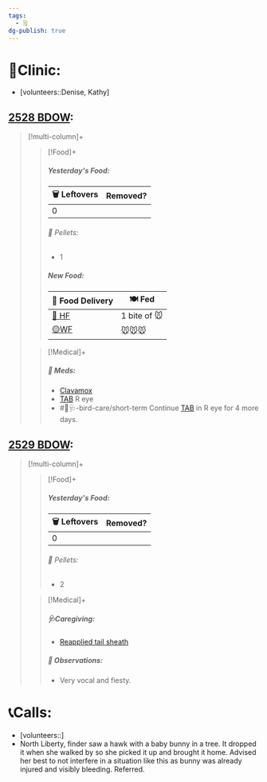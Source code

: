 ```yaml
---
tags:
  - 🗒️
dg-publish: true
---
```


# 🏥Clinic:
- [volunteers::Denise, Kathy]

## [2528 BDOW](../RARE%20Birds/2528%20BDOW.md):
> [!multi-column]+
>
>> [!Food]+
>>##### Yesterday's Food:
>> |🗑️ Leftovers| Removed?
>> |---|---|
>>|0|
>>
>>###### 💩 Pellets:
>>- 1
>>
>>##### New Food:
>> |🚚 Food Delivery| 🍽️ Fed|
>> |---|---|
>>|[🫱 HF](../Admin/Codes/Handfed.md)|1 bite of 🐭|
>>|[🟡WF](../Admin/Codes/Whole%20food.md)|🐭🐭🐭|
>>
>
>> [!Medical]+
>>##### 💊 Meds:
>> - [Clavamox](../Admin/Codes/Medication/Clavamox.md)
>> - [TAB](../Admin/Codes/Medication/Triple%20Antibiotic.md) R eye
>> 	- #🦅🩺-bird-care/short-term Continue [TAB](../Admin/Codes/Medication/Triple%20Antibiotic.md) in R eye for 4 more days.
>>

## [2529 BDOW](../RARE%20Birds/2529%20BDOW.md):
> [!multi-column]+
>
>> [!Food]+
>>##### Yesterday's Food:
>> |🗑️ Leftovers| Removed?
>> |---|---|
>>|0|
>>
>>###### 💩 Pellets:
>>- 2
>
>> [!Medical]+
>>##### 🩺Caregiving:
>> - [Reapplied tail sheath](../Admin/Codes/Reapplied%20tail%20sheath.md)
>>
>> ##### 🔭 Observations:
>> - Very vocal and fiesty.

# 📞Calls:
- [volunteers::]
- North Liberty, finder saw a hawk with a baby bunny in a tree. It dropped it when she walked by so she picked it up and brought it home. Advised her best to not interfere in a situation like this as bunny was already injured and visibly bleeding. Referred.